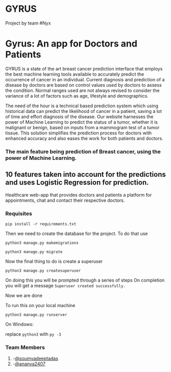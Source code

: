 # GYRUS
Project by team #Nyx 

# Gyrus: An app for Doctors and Patients

GYRUS is a state of the art breast cancer prediction interface that employs the best machine learning tools available to accurately predict the occurrence of cancer in an individual. Current diagnosis and prediction of a disease by doctors are based on control values used by doctors to assess the condition. Normal ranges used are not always revised to consider the variance of a lot of factors such as age, lifestyle and demographics.

The need of the hour is a technical based prediction system which using historical data can predict the likelihood of cancer in a patient, saving a lot of time and effort diagnosis of the disease. Our website harnesses the power of Machine Learning to predict the status of a tumor, whether it is malignant or benign, based on inputs from a mammogram test of a tumor tissue. This solution simplifies the prediction process for doctors with enhanced accuracy and also eases the work for both patients and doctors.

### The main feature being prediction of Breast cancer, using the power of Machine Learning. 
## 10 features taken into account for the predictions and uses Logistic Regression for prediction.

Healthcare web-app that provides doctors and patients a platform for appointments, chat and contact their respective doctors.

### Requisites

`pip install -r requirements.txt`

Then we need to create the database for the project. To do that use

`python3 manage.py makemigrations`

`python3 manage.py migrate`

Now the final thing to do is create a superuser

`python3 manage.py createsuperuser`

On doing this you will be prompted through a series of steps
On completion you will get a message 
`Superuser created successfully.`

Now we are done

To run this on your local machine

`python3 manage.py runserver`

On Windows:

replace `python3` with `py -3`

### Team Members
1. -[@soumyadeeptadas](https://github.com/soumyadeeptadas)
2. -[@ananya2407](https://github.com/ananya2407)



